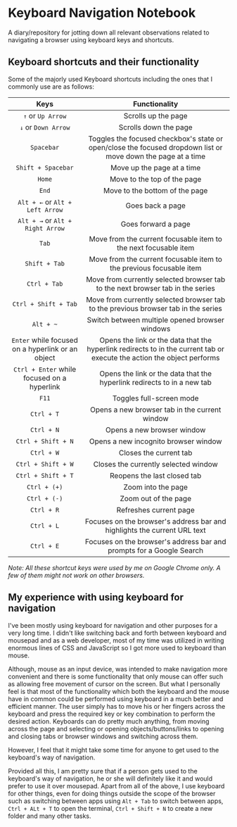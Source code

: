 # Keyboard Navigation Notebook

A diary/repository for jotting down all relevant observations related to navigating a browser using keyboard keys and shortcuts.

## Keyboard shortcuts and their functionality

Some of the majorly used Keyboard shortcuts including the ones that I commonly use are as follows:

| Keys | Functionality |
| :---: | :---: |
| `↑` or `Up Arrow` | Scrolls up the page |
| `↓` or `Down Arrow` | Scrolls down the page |
| `Spacebar` | Toggles the focused checkbox's state or open/close the focused dropdown list or move down the page at a time |
| `Shift + Spacebar` | Move up the page at a time |
| `Home` | Move to the top of the page |
| `End` | Move to the bottom of the page |
| `Alt + ←` or `Alt + Left Arrow` | Goes back a page |
| `Alt + →` or `Alt + Right Arrow` | Goes forward a page |
| `Tab` | Move from the current focusable item to the next focusable item |
| `Shift + Tab` | Move from the current focusable item to the previous focusable item |
| `Ctrl + Tab` | Move from currently selected browser tab to the next browser tab in the series |
| `Ctrl + Shift + Tab` | Move from currently selected browser tab to the previous browser tab in the series |
| `Alt + ~` | Switch between multiple opened browser windows |
| `Enter` while focused on a hyperlink or an object | Opens the link or the data that the hyperlink redirects to in the current tab or execute the action the object performs |
| `Ctrl + Enter` while focused on a hyperlink | Opens the link or the data that the hyperlink redirects to in a new tab |
| `F11` | Toggles full-screen mode |
| `Ctrl + T` | Opens a new browser tab in the current window |
| `Ctrl + N` | Opens a new browser window |
| `Ctrl + Shift + N` | Opens a new incognito browser window |
| `Ctrl + W` | Closes the current tab |
| `Ctrl + Shift + W` | Closes the currently selected window |
| `Ctrl + Shift + T` | Reopens the last closed tab |
| `Ctrl + (+)` | Zoom into the page |
| `Ctrl + (-)` | Zoom out of the page |
| `Ctrl + R` | Refreshes current page |
| `Ctrl + L` | Focuses on the browser's address bar and highlights the current URL text |
| `Ctrl + E` | Focuses on the browser's address bar and prompts for a Google Search |

_Note: All these shortcut keys were used by me on Google Chrome only. A few of them might not work on other browsers._

## My experience with using keyboard for navigation

I've been mostly using keyboard for navigation and other purposes for a very long time. I didn't like switching back and forth between keyboard and mousepad and as a web developer, most of my time was utilized in writing enormous lines of CSS and JavaScript so I got more used to keyboard than mouse.

Although, mouse as an input device, was intended to make navigation more convenient and there is some functionality that only mouse can offer such as allowing free movement of cursor on the screen. But what I personally feel is that most of the functionality which both the keyboard and the mouse have in common could be performed using keyboard in a much better and efficient manner. The user simply has to move his or her fingers across the keyboard and press the required key or key combination to perform the desired action. Keyboards can do pretty much anything, from moving across the page and selecting or opening objects/buttons/links to opening and closing tabs or browser windows and switching across them.

However, I feel that it might take some time for anyone to get used to the keyboard's way of navigation.

Provided all this, I am pretty sure that if a person gets used to the keyboard's way of navigation, he or she will definitely like it and would prefer to use it over mousepad. Apart from all of the above, I use keyboard for other things, even for doing things outside the scope of the browser such as switching between apps using `Alt + Tab` to switch between apps, `Ctrl + ALt + T` to open the terminal, `Ctrl + Shift + N` to create a new folder and many other tasks. 
